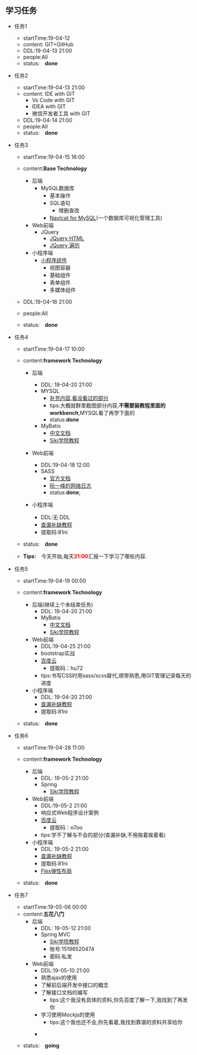 ## 学习任务
* 任务1 
  * startTime:19-04-12
  * content: GIT+GitHub
  * DDL:19-04-13 21:00
  * people:All 
  * status:&emsp;**done**

* 任务2 
  * startTime:19-04-13 21:00
  * content: IDE with GIT
    * Vs Code with GIT
    * IDEA with GIT
    * 微信开发者工具 with GIT
  * DDL:19-04-14 21:00
  * people:All 
  * status:&emsp;**done**

* 任务3 
  * startTime:19-04-15 16:00
  * content:**Base Technology**
    * 后端
      * MySQL数据库
        * 基本操作
        * SQL语句
          * 增删查改
        * [NavIcat for MySQL](http://www.ddooo.com/softdown/129457.htm)(一个数据库可视化管理工具)
    * Web前端
      * JQuery 
        * [JQuery HTML](http://www.runoob.com/jquery/jquery-dom-get.html)
        * [JQuery 遍历](http://www.runoob.com/jquery/jquery-traversing.html)
    * 小程序端
      * [小程序组件](https://developers.weixin.qq.com/miniprogram/dev/component/)
        * 视图容器
        * 基础组件
        * 表单组件
        * 多媒体组件
      
    
  * DDL:19-04-16 21:00
  * people:All 
  * status:&emsp;**done**

* 任务4 
  * startTime:19-04-17 10:00
  * content:**framework Technology**
    * 后端
      * DDL: 19-04-20 21:00
      * MYSQL
        * [补充内容,看没看过的部分](http://www.sikiedu.com/course/48/tasks)
        * tips:大概就群里截图部分内容,**不需要装教程里面的workbench**,MYSQL看了再学下面的
        * status:**done**
      * MyBatis
        * [中文文档](http://www.mybatis.org/mybatis-3/zh/index.html)
        * [Siki学院教程](http://www.sikiedu.com/my/course/258)
    * Web前端
      * DDL:19-04-18 12:00
      * SASS
        * [官方文档](https://www.sass.hk/)
        * [阮一峰的网络日志](http://www.ruanyifeng.com/blog/2012/06/sass.html)
        * status:**done**;
       
    * 小程序端
      * DDL:无 DDL
      * [查漏补缺教程](https://pan.baidu.com/s/1wt8-BM5R6UMexXDTkF0Gwg)
      * 提取码:81ni 

  * status:&emsp;**done**
  * **Tips:**&emsp;今天开始,每天<strong style="color:red">21:00</strong>汇报一下学习了哪些内容.

* 任务5 
  * startTime:19-04-19 00:00
  * content:**framework Technology**
    * 后端(继续上个未结束任务)
      * DDL: 19-04-20 21:00
      * MyBatis
        * [中文文档](http://www.mybatis.org/mybatis-3/zh/index.html)
        * [Siki学院教程](http://www.sikiedu.com/my/course/258)
    * Web前端
      * DDL:19-04-25 21:00
      * bootstrap实战
      * [百度云](https://pan.baidu.com/s/1W9AoPMT2tbk5BED9M3cgBw)
        * 提取码：hu72
      * tips:书写CSS时用sass/scss替代,顺带熟悉,用GIT管理记录每天的进度
    * 小程序端
      * DDL: 19-04-20 21:00
      * [查漏补缺教程](https://pan.baidu.com/s/1wt8-BM5R6UMexXDTkF0Gwg)
      * 提取码:81ni 

  * status:&emsp;**done**

* 任务6 
  * startTime:19-04-28 11:00
  * content:**framework Technology**
    * 后端
      * DDL: 19-05-2 21:00
      * Spring
        * [Siki学院教程](http://www.sikiedu.com/my/course/267)
    * Web前端
      * DDL:19-05-2 21:00
      * 响应式Web程序设计案例
      * [百度云](https://pan.baidu.com/s/1iwdBwdBAN90fxVL7sxlrng)
        * 提取码：n7oo
      * tips:学不了解与不会的部分(查漏补缺,不用挨着挨着看)
    * 小程序端
      * DDL: 19-05-2 21:00
      * [查漏补缺教程](https://pan.baidu.com/s/1wt8-BM5R6UMexXDTkF0Gwg)
      * 提取码:81ni 
      * [Flex弹性布局](http://www.ruanyifeng.com/blog/2015/07/flex-grammar.html)

  * status:&emsp;**done**

* 任务7 
  * startTime:19-05-06 00:00
  * content:**五花八门**
    * 后端
      * DDL: 19-05-12 21:00
      * Spring MVC
        * [Siki学院教程](http://www.sikiedu.com/my/course/277)
        * 账号:15196520474
        * 密码:私发
    * Web前端
      * DDL:19-05-10 21:00
      * 熟悉ajax的使用     
      * 了解前后端开发中接口的概念 
      * 了解接口文档的编写
        * tips:这个我没有具体的资料,你先百度了解一下,我找到了再发你
      * 学习使用Mockjs的使用
        * tips:这个我也还不会,你先看着,我找到靠谱的资料共享给你
      * ~~~~了解[Eolinker](https://www.eolinker.com)(一个集接口管理/测试等于一体的平台)的基本用法,**先不忙到了解这个**~~

  * status:&emsp;**going**
 